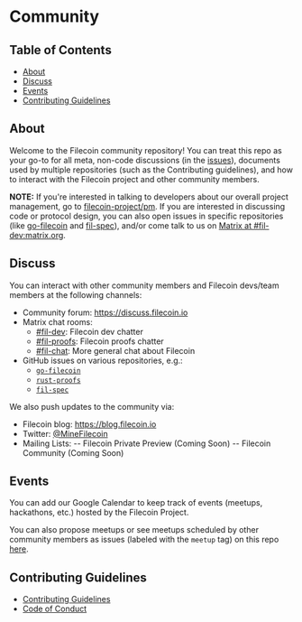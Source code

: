 # Community

## Table of Contents

- [About](#about)
- [Discuss](#discuss)
- [Events](#events)
- [Contributing Guidelines](#contributing-guidelines)

## About

Welcome to the Filecoin community repository! You can treat this repo as your go-to for all meta, non-code discussions (in the [issues](https://github.com/filecoin-project/community/issues)), documents used by multiple repositories (such as the Contributing guidelines), and how to interact with the Filecoin project and other community members.

**NOTE:** If you're interested in talking to developers about our overall project management, go to [filecoin-project/pm](https://github.com/filecoin-project/pm). If you are interested in discussing code or protocol design, you can also open issues in specific repositories (like [go-filecoin](https://github.com/filecoin-project/go-filecoin) and [fil-spec](https://github.com/filecoin-project/fil-spec)), and/or come talk to us on [Matrix at #fil-dev:matrix.org](https://riot.im/app/#/room/#fil-dev:matrix.org).

## Discuss

You can interact with other community members and Filecoin devs/team members at the following channels:
- Community forum: https://discuss.filecoin.io
- Matrix chat rooms:
	- [#fil-dev](https://riot.im/app/#/room/#fil-dev:matrix.org): Filecoin dev chatter
	- [#fil-proofs](https://riot.im/app/#/room/#fil-proofs:matrix.org): Filecoin proofs chatter
	- [#fil-chat](https://riot.im/app/#/room/#fil-chat:matrix.org): More general chat about Filecoin
- GitHub issues on various repositories, e.g.:
	- [`go-filecoin`](https://github.com/filecoin-project/go-filecoin/issues)
	- [`rust-proofs`](https://github.com/filecoin-project/rust-proofs/issues)
	- [`fil-spec`](https://github.com/filecoin-project/fil-spec/issues)

We also push updates to the community via:
- Filecoin blog: https://blog.filecoin.io
- Twitter: [@MineFilecoin](https://twitter.com/MineFilecoin)
- Mailing Lists:
-- Filecoin Private Preview (Coming Soon)
-- Filecoin Community (Coming Soon)

## Events

You can add our Google Calendar to keep track of events (meetups, hackathons, etc.) hosted by the Filecoin Project.

You can also propose meetups or see meetups scheduled by other community members as issues (labeled with the `meetup` tag) on this repo [here](https://github.com/filecoin-project/community/issues?q=is%3Aopen+is%3Aissue+label%3Ameetup).

## Contributing Guidelines

- [Contributing Guidelines]()
- [Code of Conduct]()

